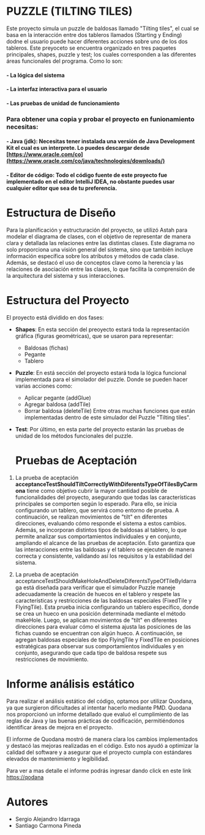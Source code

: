 # PUZZLE (TILTING TILES)

Este proyecto simula un puzzle de baldosas llamado "Tilting tiles", el cual se basa en la interacción entre dos tableros llamados (Starting y Ending) dodne el usuario puede hacer diferentes acciones sobre uno de los dos tableros. Este preyoceto se encuentra organizado en tres paquetes principales, shapes, puzzle y test; los cuales corresponden a las diferentes áreas funcionales del programa. Como lo son: 
#### - La lógica del sistema 
#### - La interfaz interactiva para el usuario
#### - Las pruebas de unidad de funcionamiento


### Para obtener una copia y probar el proyecto en funionamiento necesitas: 
#### - Java (jdk): Necesitas tener instalada una versión de Java Development Kit el cual es un interprete. Lo puedes descargar desde [https://www.oracle.com/co](https://www.oracle.com/co/java/technologies/downloads/) 
#### - Editor de código: Todo el código fuente de este proyecto fue implementado en el editor IntelliJ IDEA, no obstante puedes usar cualquier editor que sea de tu preferencia. 

# Estructura de Diseño 

Para la planificación y estructuración del proyecto, se utilizó Astah para modelar el diagrama de clases, con el objetivo de representar de manera clara y detallada las relaciones entre las distintas clases. Este diagrama no solo proporciona una visión general del sistema, sino que también incluye información específica sobre los atributos y métodos de cada clase. Además, se destacó el uso de conceptos clave como la herencia y las relaciones de asociación entre las clases, lo que facilita la comprensión de la arquitectura del sistema y sus interacciones.

# Estructura del Proyecto

El proyecto está dividido en dos fases: 
- **Shapes**:
  En esta sección del preoyecto estará toda la representación gráfica (figuras geométricas), que se usaron para representar:
    - Baldosas (fichas)
    - Pegante
    - Tablero
 - **Puzzle**:
   En está sección del proyecto estará toda la lógica funcional implementada para el simolador del puzzle. Donde se pueden hacer varias acciones como:
    - Aplicar pegante (addGlue)
    - Agregar baldosa (addTile)
    - Borrar baldosa (deleteTile)
   Entre otras muchas funciones que están implementadas dentro de este simulador del Puzzle "Tilting tiles".
- **Test**:
  Por último, en esta parte del proyecto estarán las pruebas de unidad de los métodos funcionales del puzzle.

  # Pruebas de Aceptación 
1. La prueba de aceptación **acceptanceTestShouldTiltCorrectlyWithDiferentsTypeOfTilesByCarmona** tiene como objetivo cubrir la mayor cantidad posible de funcionalidades del proyecto, asegurando que todas las características principales se comporten según lo esperado. Para ello, se inicia configurando un tablero, que servirá como entorno de prueba. A continuación, se realizan movimientos de "tilt" en diferentes direcciones, evaluando cómo responde el sistema a estos cambios.
Además, se incorporan distintos tipos de baldosas al tablero, lo que permite analizar sus comportamientos individuales y en conjunto, ampliando el alcance de las pruebas de aceptación. Esto garantiza que las interacciones entre las baldosas y el tablero se ejecuten de manera correcta y consistente, validando así los requisitos y la estabilidad del sistema.

2. La prueba de aceptación acceptanceTestShouldMakeHoleAndDeleteDiferentsTypeOfTileByIdarraga está diseñada para verificar que el simulador Puzzle maneje adecuadamente la creación de huecos en el tablero y respete las características y restricciones de las baldosas especiales (FixedTile y FlyingTile). Esta prueba inicia configurando un tablero específico, donde se crea un hueco en una posición determinada mediante el método makeHole. Luego, se aplican movimientos de "tilt" en diferentes direcciones para evaluar cómo el sistema ajusta las posiciones de las fichas cuando se encuentran con algún hueco. A continuación, se agregan baldosas especiales de tipo FlyingTile y FixedTile en posiciones estratégicas para observar sus comportamientos individuales y en conjunto, asegurando que cada tipo de baldosa respete sus restricciones de movimiento.

# Informe análisis estático
Para realizar el análisis estático del código, optamos por utilizar Quodana, ya que surgieron dificultades al intentar hacerlo mediante PMD. Quodana nos proporcionó un informe detallado que evaluó el cumplimiento de las reglas de Java y las buenas prácticas de codificación, permitiéndonos identificar áreas de mejora en el proyecto.

El informe de Quodana mostró de manera clara los cambios implementados y destacó las mejoras realizadas en el código. Esto nos ayudó a optimizar la calidad del software y a asegurar que el proyecto cumpla con estándares elevados de mantenimiento y legibilidad.

Para ver a mas detalle el informe podrás ingresar dando click en este link [https://qodana](https://qodana.cloud/projects/ANl4K/reports/LML5b)
  
# Autores
  - Sergio Alejandro Idarraga
  - Santiago Carmona Pineda





